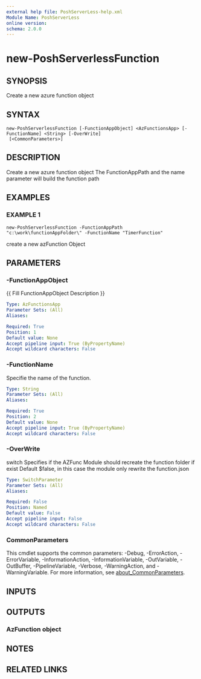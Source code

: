 ```yaml
---
external help file: PoshServerLess-help.xml
Module Name: PoshServerLess
online version:
schema: 2.0.0
---
```


# new-PoshServerlessFunction

## SYNOPSIS
Create a new azure function object

## SYNTAX

```
new-PoshServerlessFunction [-FunctionAppObject] <AzFunctionsApp> [-FunctionName] <String> [-OverWrite]
 [<CommonParameters>]
```

## DESCRIPTION
Create a new azure function object
The FunctionAppPath and the name parameter will build the function path

## EXAMPLES

### EXAMPLE 1
```
new-PoshServerlessFunction -FunctionAppPath "c:\work\functionAppFolder\" -FunctionName "TimerFunction"
```

create a new azFunction Object

## PARAMETERS

### -FunctionAppObject
{{ Fill FunctionAppObject Description }}

```yaml
Type: AzFunctionsApp
Parameter Sets: (All)
Aliases:

Required: True
Position: 1
Default value: None
Accept pipeline input: True (ByPropertyName)
Accept wildcard characters: False
```

### -FunctionName
Specifie the name of the function.

```yaml
Type: String
Parameter Sets: (All)
Aliases:

Required: True
Position: 2
Default value: None
Accept pipeline input: True (ByPropertyName)
Accept wildcard characters: False
```

### -OverWrite
switch Specifies if the AZFunc Module should recreate the function folder if exist
Default $false, in this case the module only rewrite the function.json

```yaml
Type: SwitchParameter
Parameter Sets: (All)
Aliases:

Required: False
Position: Named
Default value: False
Accept pipeline input: False
Accept wildcard characters: False
```

### CommonParameters
This cmdlet supports the common parameters: -Debug, -ErrorAction, -ErrorVariable, -InformationAction, -InformationVariable, -OutVariable, -OutBuffer, -PipelineVariable, -Verbose, -WarningAction, and -WarningVariable. For more information, see [about_CommonParameters](http://go.microsoft.com/fwlink/?LinkID=113216).

## INPUTS

## OUTPUTS

### AzFunction object
## NOTES

## RELATED LINKS
